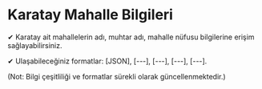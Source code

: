 # Karatay Mahalle Bilgileri

✔ Karatay ait mahallelerin adı, muhtar adı, mahalle nüfusu bilgilerine erişim sağlayabilirsiniz.

✔ Ulaşabileceğiniz formatlar: [JSON], [---], [---], [---], [---].

(Not: Bilgi çeşitliliği ve formatlar sürekli olarak güncellenmektedir.)

